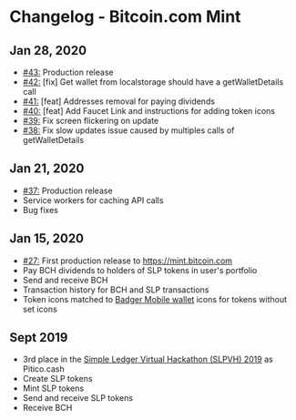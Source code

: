 # Changelog - Bitcoin.com Mint

## Jan 28, 2020

- [#43:](https://github.com/Bitcoin-com/mint/pull/43) Production release
- [#42:](https://github.com/Bitcoin-com/mint/pull/42) [fix] Get wallet from localstorage should have a getWalletDetails call
- [#41:](https://github.com/Bitcoin-com/mint/pull/41) [feat] Addresses removal for paying dividends
- [#40:](https://github.com/Bitcoin-com/mint/pull/40) [feat] Add Faucet Link and instructions for adding token icons
- [#39:](https://github.com/Bitcoin-com/mint/pull/39) Fix screen flickering on update
- [#38:](https://github.com/Bitcoin-com/mint/pull/38) Fix slow updates issue caused by multiples calls of getWalletDetails

## Jan 21, 2020

- [#37:](https://github.com/Bitcoin-com/mint/pull/37) Production release
- Service workers for caching API calls
- Bug fixes

## Jan 15, 2020

- [#27:](https://github.com/Bitcoin-com/mint/pull/27) First production release to https://mint.bitcoin.com
- Pay BCH dividends to holders of SLP tokens in user's portfolio
- Send and receive BCH
- Transaction history for BCH and SLP transactions
- Token icons matched to [Badger Mobile wallet](https://github.com/bitcoin-com/badger-mobile) icons for tokens without set icons

## Sept 2019

- 3rd place in the [Simple Ledger Virtual Hackathon (SLPVH) 2019](https://simpleledger.info/slpvh/) as Pitico.cash
- Create SLP tokens
- Mint SLP tokens
- Send and receive SLP tokens
- Receive BCH
